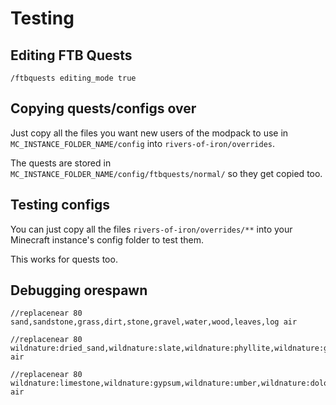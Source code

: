 # Testing

## Editing FTB Quests

	/ftbquests editing_mode true

## Copying quests/configs over

Just copy all the files you want new users of the modpack to use in `MC_INSTANCE_FOLDER_NAME/config` into `rivers-of-iron/overrides`.

The quests are stored in `MC_INSTANCE_FOLDER_NAME/config/ftbquests/normal/` so they get copied too.

## Testing configs

You can just copy all the files `rivers-of-iron/overrides/**` into your Minecraft instance's config folder to test them.

This works for quests too.

## Debugging orespawn

	//replacenear 80 sand,sandstone,grass,dirt,stone,gravel,water,wood,leaves,log air

	//replacenear 80 wildnature:dried_sand,wildnature:slate,wildnature:phyllite,wildnature:gneiss,wildnature:epidosite,wildnature:marble,wildnature:basalt,wildnature:pumice air

	//replacenear 80 wildnature:limestone,wildnature:gypsum,wildnature:umber,wildnature:dolomite,wildnature:conglomerate,wildnature:chalk,wildnature:syenite,wildnature:hardened_sandstone,wildnature:pegmatite,wildnature:carbonatite,wildnature:pumice air
